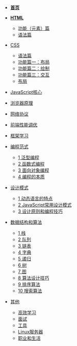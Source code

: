 
* [**首页**](/)
* [**HTML**](article/HTML/index.md)
    * [功能（元素）篇](article/HTML/element.md)
    * [语法篇](article/HTML/grammar.md)
* [CSS](article/CSS/index.md)
    * [语法篇]()
    * [功能篇一：布局]()
    * [功能篇二：绘制]()
    * [功能篇三：交互]()
    * [布局](article/CSS/layout.md)
* [JavaScript核心](article/JavaScript/index.md)
  
* [浏览器原理](article/Browser/index.md)
* [网络协议]()
* [前端性能调优]()
* [框架学习](article/Framework/index.md)
* [编程范式](article/Programming-Paradigm/index.md)
    * [1 泛型编程]()
    * [2 函数式编程]()
    * [3 面向对象编程]()
    * [4 编程的本质]()
* [设计模式](article/Design-Patterns/index.md)
    * [1 动态语言的特点](article/Design-Patterns/dynamic-language.md)
    * [2 JavaScript常用设计模式](article/Design-Patterns/design-patterns.md)
    * [3 设计原则和编程技巧](article/Design-Patterns/programme-skill.md)
* [数据结构和算法](article/DSA/index.md)
    * [1 栈](article/DSA/stack.md)
    * [2 队列](article/DSA/queue.md)
    * [3 链表](article/DSA/linked-list.md)
    * [4 字典](article/DSA/dictionary.md)
    * [5 递归](article/DSA/recursion.md)
    * [6 树](article/DSA/tree.md)
    * [7 图](article/DSA/graph.md)
    * [8 算法设计技巧](article/DSA/algorithms-design.md)
    * [9 排序算法](article/DSA/sort.md)
    * [10 搜索算法](article/DSA/search.md)
* [其他](article/Other/index.md)
    * [高效学习](article/Other/study.md)
    * [面试](article/Other/interview.md)
    * [工具](article/Other/tools.md)
    * [Linux服务器](article/Other/linux.md)
    * [职业和生活](article/Other/life-and-career.md)






